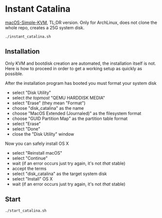 # Instant Catalina
[macOS-Simple-KVM](https://github.com/foxlet/macOS-Simple-KVM), TL;DR version.
Only for ArchLinux, does not clone the whole repo, creates a 25G system disk.

```
./instant_catalina.sh
```

## Installation
Only KVM and bootdisk creation are automated, the installation itself is not.
Here is how to proceed in order to get a working setup as quickly as possible.

After the installation program has booted you must format your system disk
 - select "Disk Utility"
 - select *the topmost* "QEMU HARDDISK MEDIA"
 - select "Erase" (they mean "Format")
 - choose "disk_catalina" as the name
 - choose "MacOS Extended (Journaled)" as the filesystem format
 - choose "GUID Partition Map" as the partition table format
 - select "Erase"
 - select "Done"
 - close the "Disk Utility" window

Now you can safely install OS X
 - select "Reinstall macOS"
 - select "Continue"
 - wait (if an error occurs just try again, it's not *that* stable)
 - accept the terms
 - select "disk_catalina" as the target system disk
 - select "Install" OS X
 - wait (if an error occurs just try again, it's not *that* stable)

## Start
```
./start_catalina.sh
```

